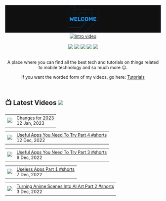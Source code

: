 <img src="https://raw.githubusercontent.com/LAP-Tutorials/files/main/banner/welcome-banner.gif">

<br />

<div align="center">
<a href="https://youtu.be/4sqDPseWlFQ" title="LP Teach Intro"><img src="https://github.com/LP-Teach/files/blob/main/thumbnails/intro.jpg?raw=true" alt="Intro video"  width="500px" /></a>
</div>

<br />

<div align="center">
<a href="https://www.youtube.com/channel/UCcrvHbgE3u_eDfYm6iJKEvg"><img src="https://img.shields.io/youtube/channel/subscribers/UCcrvHbgE3u_eDfYm6iJKEvg?label=channel%20subscribers&logo=youtube&logoColor=red&style=for-the-badge"></a>
<a href="https://www.youtube.com/channel/UCcrvHbgE3u_eDfYm6iJKEvg"><img src="https://img.shields.io/youtube/channel/views/UCcrvHbgE3u_eDfYm6iJKEvg?label=channel%20views&logo=youtube&logoColor=red&style=for-the-badge"></a>
<a href="https://twitter.com/LlewellynAdont1"><img src="https://img.shields.io/badge/Twitter-%231DA1F2.svg?style=for-the-badge&logo=Twitter&logoColor=white"></a>
<a href="https://www.instagram.com/lap_tutorials/"><img src="https://img.shields.io/badge/Instagram-%23E4405F.svg?style=for-the-badge&logo=Instagram&logoColor=white" /></a> <a href="https://www.patreon.com/LPTeach"><img src="https://img.shields.io/badge/Patreon-F96854?style=for-the-badge&logo=patreon&logoColor=white" /></a>
</div>

<br/>

<p align="center">A place where you can find all the best tech and tutorials on things related to mobile technology and so much more 😌.</p>

<p align="center">If you want the worded form of my videos, go here: <a href="https://github.com/LP-Teach/tutorials/blob/main/README.md">Tutorials</a></p>

<br/>

<h2>📺 Latest Videos   <a href="https://www.youtube.com/channel/UCcrvHbgE3u_eDfYm6iJKEvg"><img src="https://img.shields.io/badge/-Subscribe-red?style=for-the-badge&logo=youtube&logoColor=white" width="90px"/></a></h2>

<!-- YOUTUBE:START --><table><tr><td><a href="https://www.youtube.com/watch?v=wjXf_d4W5tE"><img width="140px" src="https://i.ytimg.com/vi/wjXf_d4W5tE/mqdefault.jpg"></a></td>
<td><a href="https://www.youtube.com/watch?v=wjXf_d4W5tE">Changes for 2023</a><br/>12 Jan, 2023</td></tr></table>
<table><tr><td><a href="https://www.youtube.com/watch?v=ynE1SrNHp6k"><img width="140px" src="https://i.ytimg.com/vi/ynE1SrNHp6k/mqdefault.jpg"></a></td>
<td><a href="https://www.youtube.com/watch?v=ynE1SrNHp6k">Useful Apps You Need To Try Part 4 #shorts</a><br/>12 Dec, 2022</td></tr></table>
<table><tr><td><a href="https://www.youtube.com/watch?v=SKi3OXryacM"><img width="140px" src="https://i.ytimg.com/vi/SKi3OXryacM/mqdefault.jpg"></a></td>
<td><a href="https://www.youtube.com/watch?v=SKi3OXryacM">Useful Apps You Need To Try Part 3 #shorts</a><br/>9 Dec, 2022</td></tr></table>
<table><tr><td><a href="https://www.youtube.com/watch?v=tcaHSzdYCjM"><img width="140px" src="https://i.ytimg.com/vi/tcaHSzdYCjM/mqdefault.jpg"></a></td>
<td><a href="https://www.youtube.com/watch?v=tcaHSzdYCjM">Useless Apps Part 1 #shorts</a><br/>7 Dec, 2022</td></tr></table>
<table><tr><td><a href="https://www.youtube.com/watch?v=cPLtb-_Nby8"><img width="140px" src="https://i.ytimg.com/vi/cPLtb-_Nby8/mqdefault.jpg"></a></td>
<td><a href="https://www.youtube.com/watch?v=cPLtb-_Nby8">Turning Anime Scenes Into AI Art Part 2 #shorts</a><br/>3 Dec, 2022</td></tr></table>
<!-- YOUTUBE:END -->
